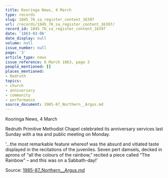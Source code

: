 ```yaml
---
title: Kooringa News, 4 March
type: records
slug: 1845_76_sa_register_content_16397
url: /records/1845_76_sa_register_content_16397/
record_id: 1845_76_sa_register_content_16397
date: '1863-03-06'
date_display: null
volume: null
issue_number: null
page: '3'
article_type: news
issue_reference: 6 March 1863, page 3
people_mentioned: []
places_mentioned:
- Redruth
topics:
- church
- anniversary
- community
- performance
source_document: 1985-87_Northern__Argus.md
---
```


Kooringa News, 4 March

Redruth Primitive Methodist Chapel celebrated its anniversary services last Sunday with a tea and public meeting on Monday.

‘…the most remarkable feature whereof was the absurd and vitiated taste displayed in the recitations of the juveniles.  Seven pert damsels, decked in aprons of “all the colours of the rainbow,” recited a piece called “The Rainbow” – and this was on a Sabbath-day!’

Source: [1985-87_Northern__Argus.md](/downloads/markdown/1985-87_Northern__Argus.md)

